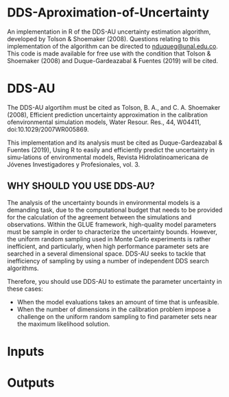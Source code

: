 # DDS-Aproximation-of-Uncertainty
An implementation in R of the DDS-AU uncertainty estimation algorithm, developed by Tolson &amp; Shoemaker (2008).
Questions relating to this implementation of the algorithm can be directed to nduqueg@unal.edu.co. 
This code is made available for free use with the condition that Tolson &amp; Shoemaker (2008) and Duque-Gardeazabal &amp; Fuentes (2019) will be cited.

DDS-AU
==============================
The DDS-AU algortihm must be cited as Tolson, B. A., and C. A. Shoemaker (2008), Efficient prediction uncertainty approximation in the calibration ofenvironmental simulation models, Water Resour. Res., 44, W04411, doi:10.1029/2007WR005869.

This implementation and its analysis must be cited as Duque-Gardeazabal &amp; Fuentes (2019), Using R to easily and efficiently predict the uncertainty in simu-lations of environmental models, Revista Hidrolatinoamericana de Jóvenes Investigadores y Profesionales, vol. 3.

WHY SHOULD YOU USE DDS-AU?
------------------
The analysis of the uncertainty bounds in environmental models is a demanding task, due to the computational budget that needs to be provided for the calculation of the agreement between the simulations and observations. Within the GLUE framework, high-quality model parameters must be sample in order to characterize the uncertainty bounds. However, the uniform random sampling used in Monte Carlo experiments is rather inefficient, and particularly, when high performance parameter sets are searched in a several dimensional space. DDS-AU seeks to tackle that inefficiency of sampling by using a number of independent DDS search algorithms.

Therefore, you should use DDS-AU to estimate the parameter uncertainty in these cases:
+ When the model evaluations takes an amount of time that is unfeasible.
+ When the number of dimensions in the calibration problem impose a challenge on the uniform random sampling to find parameter sets near the maximum likelihood solution.

Inputs
====================


Outputs
====================


